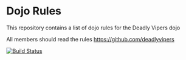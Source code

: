 Dojo Rules
==========

This repository contains a list of dojo rules for the Deadly Vipers dojo

All members should read the rules https://github.com/deadlyvipers

[![Build Status](https://secure.travis-ci.org/rails/arel.svg?branch=master)](http://travis-ci.org/rails/arel)

